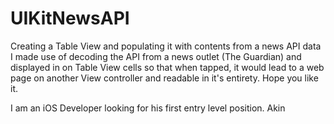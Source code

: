 # UIKitNewsAPI
Creating a Table View and populating it with contents from a news API data
I made use of decoding the API from a news outlet (The Guardian) and displayed in on Table View cells so that when tapped, it would lead to a web page on another View controller and readable in it's entirety.
Hope you like it.

I am an iOS Developer looking for his first entry level position.
Akin
